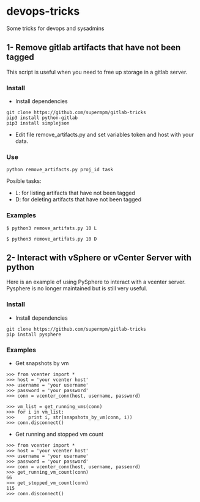 # devops-tricks
Some tricks for devops and sysadmins



## 1- Remove gitlab artifacts that have not been tagged

This script is useful when you need to free up storage in a gitlab server.

### Install

* Install dependencies
```
git clone https://github.com/supermpm/gitlab-tricks
pip3 install python-gitlab
pip3 install simplejson
```

* Edit file remove_artifacts.py and set variables token and host with your data.

### Use

```
python remove_artifacts.py proj_id task
```

Posible tasks:

* L: for listing artifacts that have not been tagged
* D: for deleting artifacts that have not been tagged

### Examples

```
$ python3 remove_artifats.py 10 L
```

```
$ python3 remove_artifats.py 10 D
```


## 2- Interact with vSphere or vCenter Server with python

Here is an example of using PySphere to interact with a vcenter server.
Pysphere is no longer maintained but is still very useful.

### Install

* Install dependencies
```
git clone https://github.com/supermpm/gitlab-tricks
pip install pysphere
```

### Examples

* Get snapshots by vm 
```
>>> from vcenter import *
>>> host = 'your vcenter host'
>>> username = 'your username'
>>> password = 'your password'
>>> conn = vcenter_conn(host, username, password)

>>> vm_list = get_running_vms(conn)
>>> for i in vm_list:
>>>     print i, str(snapshots_by_vm(conn, i))
>>> conn.disconnect()
```


* Get running and stopped vm count
```
>>> from vcenter import *
>>> host = 'your vcenter host'
>>> username = 'your username'
>>> password = 'your password'
>>> conn = vcenter_conn(host, username, passeord)
>>> get_running_vm_count(conn)
66
>>> get_stopped_vm_count(conn)
115
>>> conn.disconnect()
```
